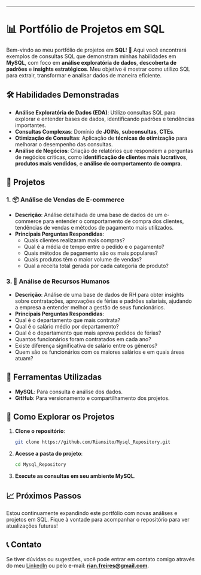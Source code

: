 ---

# 📊 Portfólio de Projetos em SQL

Bem-vindo ao meu portfólio de projetos em **SQL**! 🚀 Aqui você encontrará exemplos de consultas SQL que demonstram minhas habilidades em **MySQL**, com foco em **análise exploratória de dados**, **descoberta de padrões** e **insights estratégicos**. Meu objetivo é mostrar como utilizo SQL para extrair, transformar e analisar dados de maneira eficiente.

## 🛠️ Habilidades Demonstradas

- **Análise Exploratória de Dados (EDA)**: Utilizo consultas SQL para explorar e entender bases de dados, identificando padrões e tendências importantes.
- **Consultas Complexas**: Domínio de **JOINs**, **subconsultas**, **CTEs**.
- **Otimização de Consultas**: Aplicação de **técnicas de otimização** para melhorar o desempenho das consultas.
- **Análise de Negócios**: Criação de relatórios que respondem a perguntas de negócios críticas, como **identificação de clientes mais lucrativos**, **produtos mais vendidos**, e **análise de comportamento de compra**.

## 📂 Projetos

### 1. 📦 Análise de Vendas de E-commerce
- **Descrição**: Análise detalhada de uma base de dados de um e-commerce para entender o comportamento de compra dos clientes, tendências de vendas e métodos de pagamento mais utilizados.
- **Principais Perguntas Respondidas**:
  - Quais clientes realizaram mais compras?
  - Qual é a média de tempo entre o pedido e o pagamento?
  - Quais métodos de pagamento são os mais populares?
  - Quais produtos têm o maior volume de vendas?
  - Qual a receita total gerada por cada categoria de produto?

### 3. 🏢 Análise de Recursos Humanos
- **Descrição**: Análise de uma base de dados de RH para obter insights sobre contratações, aprovações de férias e padrões salariais, ajudando a empresa a entender melhor a gestão de seus funcionários.
- **Principais Perguntas Respondidas**:
- Qual é o departamento que mais contrata?
- Qual é o salário médio por departamento?
- Qual é o departamento que mais aprova pedidos de férias?
- Quantos funcionários foram contratados em cada ano?
- Existe diferença significativa de salário entre os gêneros?
- Quem são os funcionários com os maiores salários e em quais áreas atuam?


## 🧰 Ferramentas Utilizadas
- **MySQL**: Para consulta e análise dos dados.
- **GitHub**: Para versionamento e compartilhamento dos projetos.

## 🚀 Como Explorar os Projetos
1. **Clone o repositório**:
   ```bash
   git clone https://github.com/Riansito/Mysql_Repository.git
   ```
2. **Acesse a pasta do projeto**:
   ```bash
   cd Mysql_Repository
   ```
3. **Execute as consultas em seu ambiente MySQL**.

## 📈 Próximos Passos
Estou continuamente expandindo este portfólio com novas análises e projetos em SQL. Fique à vontade para acompanhar o repositório para ver atualizações futuras!

## 📞 Contato
Se tiver dúvidas ou sugestões, você pode entrar em contato comigo através do meu [LinkedIn](https://www.linkedin.com/in/rian-freires-da-costa-silva-798813324) ou pelo e-mail: **rian.freires@gmail.com**.
